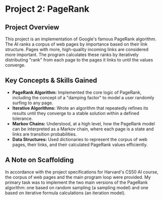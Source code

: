 # Project 2: PageRank

## Project Overview

This project is an implementation of Google's famous PageRank algorithm. The AI ranks a corpus of web pages by importance based on their link structure. Pages with more, high-quality incoming links are considered more important. The program calculates these ranks by iteratively distributing "rank" from each page to the pages it links to until the values converge.

## Key Concepts & Skills Gained

-   **PageRank Algorithm:** Implemented the core logic of PageRank, including the concept of a "damping factor" to model a user randomly surfing to any page.
-   **Iterative Algorithms:** Wrote an algorithm that repeatedly refines its results until they converge to a stable solution within a defined tolerance.
-   **Markov Chains:** Understood, at a high level, how the PageRank model can be interpreted as a Markov chain, where each page is a state and links are transition probabilities.
-   **Data Structures:** Used dictionaries to represent the corpus of web pages, their links, and their calculated PageRank values efficiently.

## A Note on Scaffolding

In accordance with the project specifications for Harvard's CS50 AI course, the corpus of web pages and the main program loop were provided. My primary task was to implement the two main versions of the PageRank algorithm: one based on random sampling (a sampling model) and one based on iterative formula calculations (an iteration model).